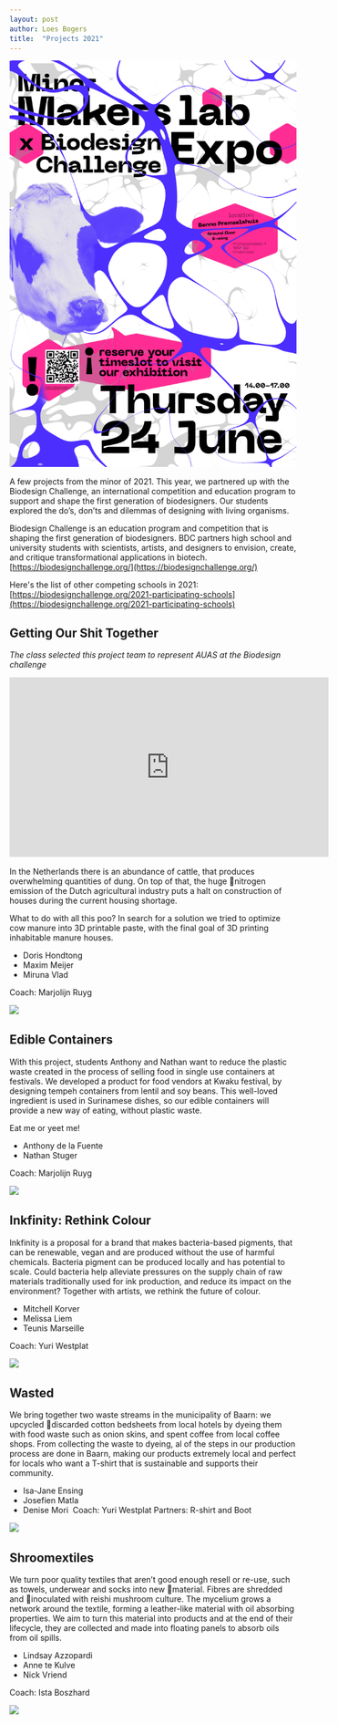 ```yaml
---
layout: post
author: Loes Bogers
title:  "Projects 2021"
---
```


![](/assets/imgs/expominorml.png)

A few projects from the minor of 2021. This year, we partnered up with the Biodesign Challenge, an international competition and education program to support and shape the first generation of biodesigners. Our students explored the do’s, don’ts and dilemmas of designing with living organisms. 

Biodesign Challenge is an education program and competition that is shaping the first generation of biodesigners. BDC partners high school and university students with scientists, artists, and designers to envision, create, and critique transformational applications in biotech. [https://biodesignchallenge.org/](https://biodesignchallenge.org/)

Here's the list of other competing schools in 2021: [https://biodesignchallenge.org/2021-participating-schools](https://biodesignchallenge.org/2021-participating-schools)

## Getting Our Shit Together

*The class selected this project team to represent AUAS at the Biodesign challenge*

<iframe width="560" height="315" src="https://www.youtube.com/embed/aKwfF46F_vM?controls=0" title="YouTube video player" frameborder="0" allow="accelerometer; autoplay; clipboard-write; encrypted-media; gyroscope; picture-in-picture" allowfullscreen></iframe>

In the Netherlands there is an abundance of cattle, that produces overwhelming quantities of dung. On top of that, the huge nitrogen emission of the Dutch agricultural industry puts a halt on construction of houses during the current housing shortage. 

What to do with all this poo? In search for a solution we tried to optimize cow manure into 3D printable paste, with the final goal of 3D printing inhabitable
manure houses.​

* Doris Hondtong​
* Maxim Meijer​
* Miruna Vlad​

Coach: Marjolijn Ruyg

![](/assets/imgs/poo.jpg)

## Edible Containers


With this project, students Anthony and Nathan want to reduce the plastic waste created in the process of selling food in single use containers at festivals. We developed a product for food vendors at Kwaku festival, by designing tempeh containers from lentil and soy beans. This well-loved ingredient is used in Surinamese dishes, so our edible containers will provide a new way of eating, without plastic waste. 

Eat me or yeet me!​

* Anthony de la Fuente​
* Nathan Stuger​

​Coach: Marjolijn Ruyg

![](/assets/imgs/ediblecontainers2.jpg)

## Inkfinity: Rethink Colour

​Inkfinity is a proposal for a brand that makes bacteria-based pigments, that can be  renewable, vegan and are produced without the use of harmful chemicals. Bacteria pigment can be produced locally and has potential to scale. Could bacteria help alleviate pressures on the supply chain of raw materials traditionally used for ink production, and reduce its impact on the environment? Together with artists, we rethink the future of colour.​

* Mitchell Korver​
* Melissa Liem​
* Teunis Marseille​

Coach: Yuri Westplat​

![](/assets/imgs/inkfinity.jpg)
	
## Wasted

We bring together two waste streams in the municipality of Baarn: we upcycled discarded cotton bedsheets from local hotels by dyeing them with food waste such as onion skins, and spent coffee from local coffee shops. From collecting the waste to dyeing, al of the steps in our production process are done in Baarn, making our products extremely local and perfect for locals who want a T-shirt that is sustainable and supports their community.​

* Isa-Jane Ensing​
* Josefien Matla​
* Denise Mori​
​
Coach: Yuri Westplat​
Partners: R-shirt and Boot

![](/assets/imgs/wasted2.jpg)

## Shroomextiles​

We turn poor quality textiles that aren’t good enough resell or re-use, such as towels, underwear and socks into new material. Fibres are shredded and inoculated with reishi mushroom culture. The mycelium grows a network around the textile, forming a leather-like material with oil absorbing properties. We aim to turn this material into products and at the end of their lifecycle, they are collected and made into floating panels to absorb oils from oil spills.​

* Lindsay Azzopardi​
* Anne te Kulve​
* Nick Vriend​

Coach: Ista Boszhard​

![](/assets/imgs/shroomextiles.jpg)


